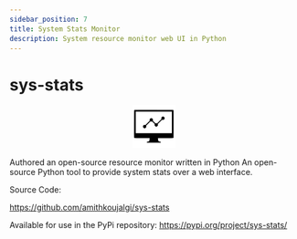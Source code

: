 ```yaml
---
sidebar_position: 7
title: System Stats Monitor
description: System resource monitor web UI in Python
---
```


# sys-stats

<div align="center">
  <img src="https://raw.githubusercontent.com/amithkoujalgi/sys-stats/main/gh-site/icon.png" alt="Sys-stats Logo" width="75"/>
</div>


Authored an open-source resource monitor written in Python An open-source Python tool to provide system stats over a web
interface.

Source Code: 

https://github.com/amithkoujalgi/sys-stats

Available for use in the PyPi repository: https://pypi.org/project/sys-stats/